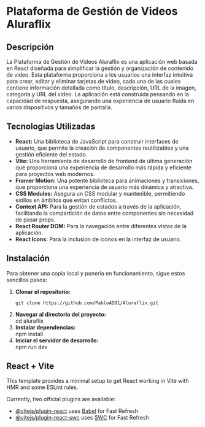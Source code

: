 <h1>Plataforma de Gestión de Videos Aluraflix</h1>
<h2>Descripción</h2>
<p>
  La Plataforma de Gestión de Videos Aluraflix es una aplicación web basada en React diseñada para simplificar la gestión y organización de contenido de video. Esta plataforma proporciona a los usuarios una interfaz intuitiva para crear, editar y eliminar tarjetas de video, cada una de las cuales contiene información detallada como título, descripción, URL de la imagen, categoría y URL del video. La aplicación está construida pensando en la capacidad de respuesta, asegurando una experiencia de usuario fluida en varios dispositivos y tamaños de pantalla.
</p>

<h2>Tecnologías Utilizadas</h2>
<ul>
  <li>
    <strong>React:</strong> Una biblioteca de JavaScript para construir interfaces de usuario, que permite la creación de componentes reutilizables y una gestión eficiente del estado.
  </li>
  <li>
    <strong>Vite:</strong> Una herramienta de desarrollo de frontend de última generación que proporciona una experiencia de desarrollo más rápida y eficiente para proyectos web modernos.
  </li>
  <li>
    <strong>Framer Motion:</strong> Una potente biblioteca para animaciones y transiciones, que proporciona una experiencia de usuario más dinámica y atractiva.
  </li>
  <li>
    <strong>CSS Modules:</strong> Asegura un CSS modular y mantenible, permitiendo estilos en ámbitos que evitan conflictos.
  </li>
  <li>
    <strong>Context API:</strong> Para la gestión de estados a través de la aplicación, facilitando la compartición de datos entre componentes sin necesidad de pasar props.
  </li>
  <li>
    <strong>React Router DOM:</strong> Para la navegación entre diferentes vistas de la aplicación.
  </li>
  <li>
    <strong>React Icons:</strong> Para la inclusión de íconos en la interfaz de usuario.
  </li>
</ul>

<h2>Instalación</h2>
<p>Para obtener una copia local y ponerla en funcionamiento, sigue estos sencillos pasos:</p>
<ol>
  <li>
    <strong>Clonar el repositorio:</strong> <br>

    
    git clone https://github.com/PabloAD01/Aluraflix.git

    
  </li>
  <li>
    <strong>Navegar al directorio del proyecto:</strong> <br>
    <span>cd aluraflix</span>
  </li>
  <li>
    <strong>Instalar dependencias:</strong> <br>
    <span>npm install</span>
  </li>
  <li>
    <strong>Iniciar el servidor de desarrollo:</strong> <br>
    <span>npm run dev</span>
  </li>
</ol>

<h2>React + Vite</h2>
<p>
  This template provides a minimal setup to get React working in Vite with HMR and some ESLint rules.
</p>
<p>
  Currently, two official plugins are available:
</p>
<ul>
  <li>
    <a href="https://github.com/vitejs/vite-plugin-react/blob/main/packages/plugin-react/README.md" target="_blank">@vitejs/plugin-react</a> uses <a href="https://babeljs.io/" target="_blank">Babel</a> for Fast Refresh
  </li>
  <li>
    <a href="https://github.com/vitejs/vite-plugin-react-swc" target="_blank">@vitejs/plugin-react-swc</a> uses <a href="https://swc.rs/" target="_blank">SWC</a> for Fast Refresh
  </li>
</ul>
